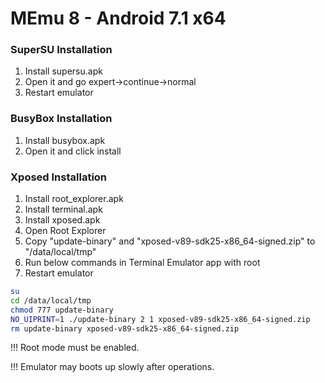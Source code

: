 # MEmu 8 - Android 7.1 x64

### SuperSU Installation

1. Install supersu.apk
2. Open it and go expert->continue->normal
3. Restart emulator

### BusyBox Installation

1. Install busybox.apk
2. Open it and click install

### Xposed Installation

1. Install root_explorer.apk
2. Install terminal.apk
3. Install xposed.apk
4. Open Root Explorer
5. Copy "update-binary" and "xposed-v89-sdk25-x86_64-signed.zip" to "/data/local/tmp"
6. Run below commands in Terminal Emulator app with root
7. Restart emulator

```sh
su
cd /data/local/tmp
chmod 777 update-binary
NO_UIPRINT=1 ./update-binary 2 1 xposed-v89-sdk25-x86_64-signed.zip
rm update-binary xposed-v89-sdk25-x86_64-signed.zip
```

!!! Root mode must be enabled.

!!! Emulator may boots up slowly after operations.

